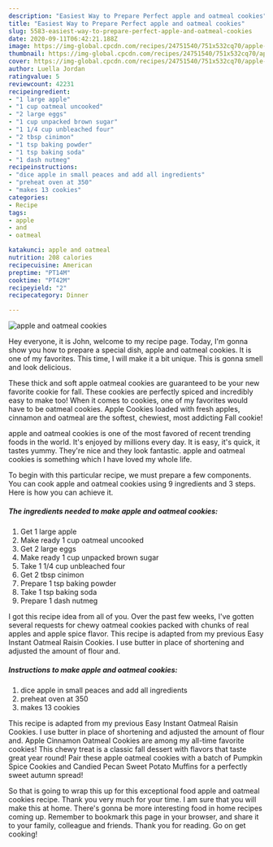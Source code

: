 ```yaml
---
description: "Easiest Way to Prepare Perfect apple and oatmeal cookies"
title: "Easiest Way to Prepare Perfect apple and oatmeal cookies"
slug: 5583-easiest-way-to-prepare-perfect-apple-and-oatmeal-cookies
date: 2020-09-11T06:42:21.188Z
image: https://img-global.cpcdn.com/recipes/24751540/751x532cq70/apple-and-oatmeal-cookies-recipe-main-photo.jpg
thumbnail: https://img-global.cpcdn.com/recipes/24751540/751x532cq70/apple-and-oatmeal-cookies-recipe-main-photo.jpg
cover: https://img-global.cpcdn.com/recipes/24751540/751x532cq70/apple-and-oatmeal-cookies-recipe-main-photo.jpg
author: Luella Jordan
ratingvalue: 5
reviewcount: 42231
recipeingredient:
- "1 large apple"
- "1 cup oatmeal uncooked"
- "2 large eggs"
- "1 cup unpacked brown sugar"
- "1 1/4 cup unbleached four"
- "2 tbsp cinimon"
- "1 tsp baking powder"
- "1 tsp baking soda"
- "1 dash nutmeg"
recipeinstructions:
- "dice apple in small peaces and add all ingredients"
- "preheat oven at 350"
- "makes 13 cookies"
categories:
- Recipe
tags:
- apple
- and
- oatmeal

katakunci: apple and oatmeal 
nutrition: 208 calories
recipecuisine: American
preptime: "PT14M"
cooktime: "PT42M"
recipeyield: "2"
recipecategory: Dinner

---
```



![apple and oatmeal cookies](https://img-global.cpcdn.com/recipes/24751540/751x532cq70/apple-and-oatmeal-cookies-recipe-main-photo.jpg)

Hey everyone, it is John, welcome to my recipe page. Today, I'm gonna show you how to prepare a special dish, apple and oatmeal cookies. It is one of my favorites. This time, I will make it a bit unique. This is gonna smell and look delicious.

These thick and soft apple oatmeal cookies are guaranteed to be your new favorite cookie for fall. These cookies are perfectly spiced and incredibly easy to make too! When it comes to cookies, one of my favorites would have to be oatmeal cookies. Apple Cookies loaded with fresh apples, cinnamon and oatmeal are the softest, chewiest, most addicting Fall cookie!

apple and oatmeal cookies is one of the most favored of recent trending foods in the world. It's enjoyed by millions every day. It is easy, it's quick, it tastes yummy. They're nice and they look fantastic. apple and oatmeal cookies is something which I have loved my whole life.


To begin with this particular recipe, we must prepare a few components. You can cook apple and oatmeal cookies using 9 ingredients and 3 steps. Here is how you can achieve it.

<!--inarticleads1-->

##### The ingredients needed to make apple and oatmeal cookies:

1. Get 1 large apple
1. Make ready 1 cup oatmeal uncooked
1. Get 2 large eggs
1. Make ready 1 cup unpacked brown sugar
1. Take 1 1/4 cup unbleached four
1. Get 2 tbsp cinimon
1. Prepare 1 tsp baking powder
1. Take 1 tsp baking soda
1. Prepare 1 dash nutmeg


I got this recipe idea from all of you. Over the past few weeks, I&#39;ve gotten several requests for chewy oatmeal cookies packed with chunks of real apples and apple spice flavor. This recipe is adapted from my previous Easy Instant Oatmeal Raisin Cookies. I use butter in place of shortening and adjusted the amount of flour and. 

<!--inarticleads2-->

##### Instructions to make apple and oatmeal cookies:

1. dice apple in small peaces and add all ingredients
1. preheat oven at 350
1. makes 13 cookies


This recipe is adapted from my previous Easy Instant Oatmeal Raisin Cookies. I use butter in place of shortening and adjusted the amount of flour and. Apple Cinnamon Oatmeal Cookies are among my all-time favorite cookies! This chewy treat is a classic fall dessert with flavors that taste great year round! Pair these apple oatmeal cookies with a batch of Pumpkin Spice Cookies and Candied Pecan Sweet Potato Muffins for a perfectly sweet autumn spread! 

So that is going to wrap this up for this exceptional food apple and oatmeal cookies recipe. Thank you very much for your time. I am sure that you will make this at home. There's gonna be more interesting food in home recipes coming up. Remember to bookmark this page in your browser, and share it to your family, colleague and friends. Thank you for reading. Go on get cooking!
